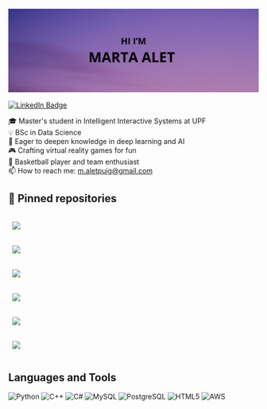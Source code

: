 [![Marta Alet's GitHub Banner](./assets/GitHubHeader.png)]()

[![LinkedIn Badge](https://img.shields.io/badge/LinkedIn-Profile-informational?style=flat&logo=linkedin&logoColor=white&color=0D76A8)](https://www.linkedin.com/in/marta-alet-puig-a918a9239/)

🎓 Master's student in Intelligent Interactive Systems at UPF</br>
💡 BSc in Data Science</br>
🧠 Eager to deepen knowledge in deep learning and AI</br>
🎮 Crafting virtual reality games for fun</br>
🏀 Basketball player and team enthusiast</br>
📫 How to reach me: m.aletpuig@gmail.com</br>

## 📌 Pinned repositories

<a href="https://github.com/martaalet/ial-tools">
  <img align="center" style="margin:1rem 0.5rem" src="https://github-readme-stats.vercel.app/api/pin/?username=martaalet&repo=ial-tools&title_color=ffffff&text_color=c9cacc&icon_color=4AB197&bg_color=1A2B34" />
</a>

<br>

<a href="https://github.com/N4s4r/arma">
  <img align="center" style="margin:1rem 0.5rem" src="https://github-readme-stats.vercel.app/api/pin/?username=N4s4r&repo=arma&title_color=ffffff&text_color=c9cacc&icon_color=4AB197&bg_color=1A2B34" />
</a>

<br>

<a href="https://github.com/jordialfonsop/Castle-Quest-The-Search-For-The-Treasure">
  <img align="center" style="margin:1rem 0.5rem" src="https://github-readme-stats.vercel.app/api/pin/?username=jordialfonsop&repo=Castle-Quest-The-Search-For-The-Treasure&title_color=ffffff&text_color=c9cacc&icon_color=4AB197&bg_color=1A2B34" />
</a>

<br>

<a href="https://github.com/jordialfonsop/CatchingChickens">
  <img align="center" style="margin:1rem 0.5rem" src="https://github-readme-stats.vercel.app/api/pin/?username=jordialfonsop&repo=CatchingChickens&title_color=ffffff&text_color=c9cacc&icon_color=4AB197&bg_color=1A2B34" />
</a>

<br>

<a href="https://github.com/N4s4r/unfocused">
  <img align="center" style="margin:1rem 0.5rem" src="https://github-readme-stats.vercel.app/api/pin/?username=N4s4r&repo=unfocused&title_color=ffffff&text_color=c9cacc&icon_color=4AB197&bg_color=1A2B34" />
</a>

<br>

<a href="https://github.com/jordialfonsop/VRCollaborator">
  <img align="center" style="margin:1rem 0.5rem" src="https://github-readme-stats.vercel.app/api/pin/?username=jordialfonsop&repo=VRCollaborator&title_color=ffffff&text_color=c9cacc&icon_color=4AB197&bg_color=1A2B34" />
</a>

## Languages and Tools
![Python](https://img.shields.io/badge/python-3670A0?style=for-the-badge&logo=python&logoColor=ffdd54)
![C++](https://img.shields.io/badge/c++-%2300599C.svg?style=for-the-badge&logo=c%2B%2B&logoColor=white)
![C#](https://img.shields.io/badge/c%23-%23239120.svg?style=for-the-badge&logo=csharp&logoColor=white)
![MySQL](https://img.shields.io/badge/MySQL-005C84?style=for-the-badge&logo=mysql&logoColor=white)
![PostgreSQL](https://img.shields.io/badge/PostgreSQL-316192?style=for-the-badge&logo=postgresql&logoColor=white)
![HTML5](https://img.shields.io/badge/html5-%23E34F26.svg?style=for-the-badge&logo=html5&logoColor=white)
![AWS](https://img.shields.io/badge/AWS-%23FF9900.svg?style=for-the-badge&logo=amazon-aws&logoColor=white)

